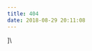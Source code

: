 ```yaml
---
title: 404
date: 2018-08-29 20:11:08
---
```


<!DOCTYPE html>
<html lang="en">
  <head>]\
    <meta charset="UTF-8">
    <title>404</title>
  </head>
  <body>
    <script type="text/javascript" src="//qzonestyle.gtimg.cn/qzone/hybrid/app/404/search_children.js" charset="utf-8"></script>
  </body>
</html>